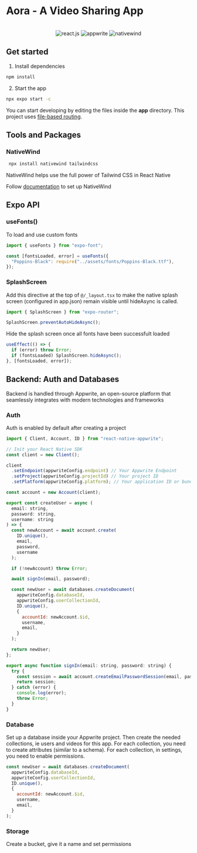 # Aora - A Video Sharing App

<div align="center">
  <br />

  <div>
    <img src="https://img.shields.io/badge/-React_Native-black?style=for-the-badge&logoColor=white&logo=react&color=601f69" alt="react.js" />
    <img src="https://img.shields.io/badge/-Appwrite-black?style=for-the-badge&logoColor=white&logo=appwrite&color=FD366E" alt="appwrite" />
    <img src="https://img.shields.io/badge/NativeWind-black?style=for-the-badge&logoColor=white&logo=tailwindcss&color=03265e" alt="nativewind" />
  </div>
</div>

## Get started

1. Install dependencies

```bash
npm install
```

2. Start the app

```bash
npx expo start -c
```

You can start developing by editing the files inside the **app** directory. This project uses [file-based routing](https://docs.expo.dev/router/introduction).

## Tools and Packages

### NativeWind

```bash
 npx install nativewind tailwindcss
```

NativeWind helps use the full power of Tailwind CSS in React Native

Follow [documentation](https://www.nativewind.dev/getting-started/expo-router) to set up NativeWind

## Expo API

### useFonts()

To load and use custom fonts

```javascript
import { useFonts } from "expo-font";

const [fontsLoaded, error] = useFonts({
  "Poppins-Black": require("../assets/fonts/Poppins-Black.ttf"),
});
```

### SplashScreen

Add this directive at the top of `@/_layout.tsx` to make the native splash screen (configured in app.json) remain visible until hideAsync is called.

```javascript
import { SplashScreen } from "expo-router";

SplashScreen.preventAutoHideAsync();
```

Hide the splash screen once all fonts have been successfult loaded

```javascript
useEffect(() => {
  if (error) throw Error;
  if (fontsLoaded) SplashScreen.hideAsync();
}, [fontsLoaded, error]);
```

## Backend: Auth and Databases

Backend is handled through Appwrite, an open-source platform that seamlessly integrates with modern technologies and frameworks

### Auth

Auth is enabled by default after creating a project

```javascript
import { Client, Account, ID } from "react-native-appwrite";

// Init your React Native SDK
const client = new Client();

client
  .setEndpoint(appwriteConfig.endpoint) // Your Appwrite Endpoint
  .setProject(appwriteConfig.projectId) // Your project ID
  .setPlatform(appwriteConfig.platform); // Your application ID or bundle ID.

const account = new Account(client);

export const createUser = async (
  email: string,
  password: string,
  username: string
) => {
  const newAccount = await account.create(
    ID.unique(),
    email,
    password,
    username
  );

  if (!newAccount) throw Error;

  await signIn(email, password);

  const newUser = await databases.createDocument(
    appwriteConfig.databaseId,
    appwriteConfig.userCollectionId,
    ID.unique(),
    {
      accountId: newAccount.$id,
      username,
      email,
    }
  );

  return newUser;
};

export async function signIn(email: string, password: string) {
  try {
    const session = await account.createEmailPasswordSession(email, password);
    return session;
  } catch (error) {
    console.log(error);
    throw Error;
  }
}
```

### Database

Set up a database inside your Appwrite project. Then create the needed collections, ie users and videos for this app.
For each collection, you need to create attributes (similar to a schema). For each collection, in settings, you need to enable permissions.

```javascript
const newUser = await databases.createDocument(
  appwriteConfig.databaseId,
  appwriteConfig.userCollectionId,
  ID.unique(),
  {
    accountId: newAccount.$id,
    username,
    email,
  }
);
```

### Storage

Create a bucket, give it a name and set permissions
